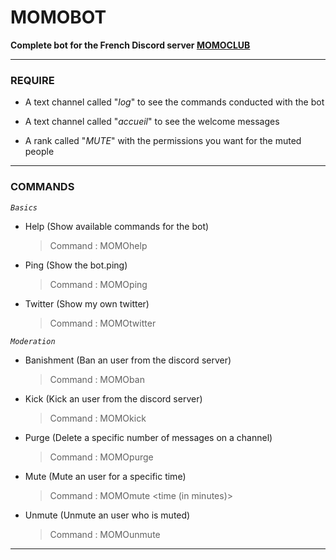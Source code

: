 # MOMOBOT
**Complete bot for the French Discord server [MOMOCLUB]**

-----------------

### REQUIRE

* A text channel called "*log*" to see the commands conducted with the bot

* A text channel called "*accueil*" to see the welcome messages

* A rank called "*MUTE*" with the permissions you want for the muted people

-----------------

### COMMANDS

*`Basics`*

* Help (Show available commands for the bot)
  > Command : MOMOhelp

* Ping (Show the bot.ping)
  > Command : MOMOping

* Twitter (Show my own twitter)
  > Command : MOMOtwitter

*`Moderation`*

* Banishment (Ban an user from the discord server)
  > Command : MOMOban <user> <reason>

* Kick (Kick an user from the discord server)
  > Command : MOMOkick <user> <reason>

* Purge (Delete a specific number of messages on a channel)
  > Command : MOMOpurge <number of messages>

* Mute (Mute an user for a specific time)
  > Command : MOMOmute <user> <time (in minutes)> <reason>

* Unmute (Unmute an user who is muted)
  > Command : MOMOunmute <user>

-----------------

[MOMOCLUB]: https://discord.gg/jqnGGyJ "Invite link"
